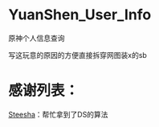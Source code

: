 # YuanShen_User_Info
原神个人信息查询

写这玩意的原因的方便直接拆穿网图装x的sb

# 感谢列表：

[Steesha](https://github.com/Steesha)：帮忙拿到了DS的算法
